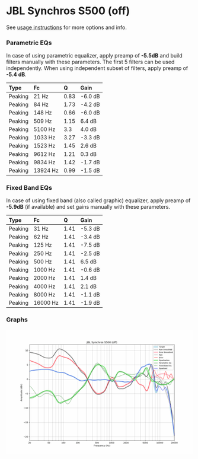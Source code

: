 # JBL Synchros S500 (off)
See [usage instructions](https://github.com/jaakkopasanen/AutoEq#usage) for more options and info.

### Parametric EQs
In case of using parametric equalizer, apply preamp of **-5.5dB** and build filters manually
with these parameters. The first 5 filters can be used independently.
When using independent subset of filters, apply preamp of **-5.4 dB**.

| Type    | Fc       |    Q | Gain    |
|:--------|:---------|:-----|:--------|
| Peaking | 21 Hz    | 0.83 | -6.0 dB |
| Peaking | 84 Hz    | 1.73 | -4.2 dB |
| Peaking | 148 Hz   | 0.66 | -6.0 dB |
| Peaking | 509 Hz   | 1.15 | 6.4 dB  |
| Peaking | 5100 Hz  | 3.3  | 4.0 dB  |
| Peaking | 1033 Hz  | 3.27 | -3.3 dB |
| Peaking | 1523 Hz  | 1.45 | 2.6 dB  |
| Peaking | 9612 Hz  | 1.21 | 0.3 dB  |
| Peaking | 9834 Hz  | 1.42 | -1.7 dB |
| Peaking | 13924 Hz | 0.99 | -1.5 dB |

### Fixed Band EQs
In case of using fixed band (also called graphic) equalizer, apply preamp of **-5.9dB**
(if available) and set gains manually with these parameters.

| Type    | Fc       |    Q | Gain    |
|:--------|:---------|:-----|:--------|
| Peaking | 31 Hz    | 1.41 | -5.3 dB |
| Peaking | 62 Hz    | 1.41 | -3.4 dB |
| Peaking | 125 Hz   | 1.41 | -7.5 dB |
| Peaking | 250 Hz   | 1.41 | -2.5 dB |
| Peaking | 500 Hz   | 1.41 | 6.5 dB  |
| Peaking | 1000 Hz  | 1.41 | -0.6 dB |
| Peaking | 2000 Hz  | 1.41 | 1.4 dB  |
| Peaking | 4000 Hz  | 1.41 | 2.1 dB  |
| Peaking | 8000 Hz  | 1.41 | -1.1 dB |
| Peaking | 16000 Hz | 1.41 | -1.9 dB |

### Graphs
![](./JBL%20Synchros%20S500%20(off).png)